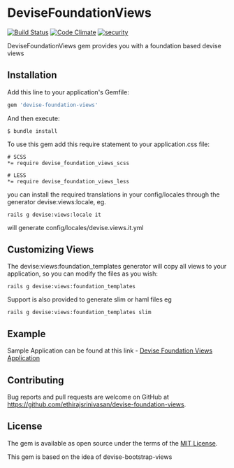# DeviseFoundationViews

[![Build Status](https://travis-ci.org/ethirajsrinivasan/devise-foundation-views.svg?branch=master)](https://travis-ci.org/ethirajsrinivasan/devise-foundation-views)
[![Code Climate](https://codeclimate.com/github/ethirajsrinivasan/devise-foundation-views/badges/gpa.svg)](https://codeclimate.com/github/ethirajsrinivasan/devise-foundation-views)
[![security](https://hakiri.io/github/ethirajsrinivasan/devise-foundation-views/master.svg)](https://hakiri.io/github/ethirajsrinivasan/devise-foundation-views/master)

DeviseFoundationViews gem provides you with a foundation based devise views

## Installation

Add this line to your application's Gemfile:

```ruby
gem 'devise-foundation-views'
```

And then execute:

    $ bundle install

To use this gem add this require statement to your application.css file:

    # SCSS
	*= require devise_foundation_views_scss

    # LESS
    *= require devise_foundation_views_less

you can install the required translations in your config/locales through the generator devise:views:locale, eg.

	rails g devise:views:locale it

will generate config/locales/devise.views.it.yml

## Customizing Views

The devise:views:foundation_templates generator will copy all views to your application, so you can modify the files as you wish:

	rails g devise:views:foundation_templates

Support is also provided to generate slim or haml files eg

   	rails g devise:views:foundation_templates slim

## Example

Sample Application can be found at this link - [Devise Foundation Views Application](https://github.com/ethiraj-srinivasan/devise-foundation-views)


## Contributing

Bug reports and pull requests are welcome on GitHub at https://github.com/ethirajsrinivasan/devise-foundation-views.

## License

The gem is available as open source under the terms of the [MIT License](http://opensource.org/licenses/MIT).

This gem is based on the idea of devise-bootstrap-views